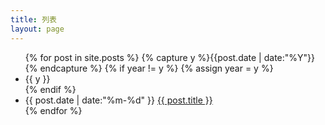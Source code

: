```yaml
---
title: 列表
layout: page
---
```


<ul class="listing">
{% for post in site.posts %}
  {% capture y %}{{post.date | date:"%Y"}}{% endcapture %}
  {% if year != y %}
    {% assign year = y %}
    <span class="year-seperator">
     <span class="fa fa-quote-left"></span>
     <span class="artist-list"> <li class="listing-seperator">{{ y }}</li></span>
    </span>
  {% endif %}
  <li class="listing-item">
    <time datetime="{{ post.date | date:"%m-%d" }}">{{ post.date | date:"%m-%d" }}</time>
    <a href="{{ post.url }}" title="{{ post.title }}">{{ post.title }}</a>
  </li>
{% endfor %}
</ul>

